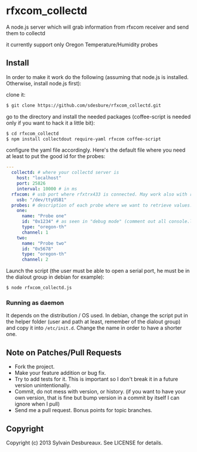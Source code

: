 rfxcom_collectd
===============

A node.js server which will grab information from rfxcom receiver and send them to collectd

it currently support only Oregon Temperature/Humidity probes

## Install

In order to make it work do the following (assuming that node.js is installed. Otherwise, install node.js first):

clone it:

```bash
$ git clone https://github.com/sdesbure/rfxcom_collectd.git
```

go to the directory and install the needed packages (coffee-script is needed only if you want to hack it a little bit):

``` bash
$ cd rfxcom_collectd
$ npm install collectdout require-yaml rfxcom coffee-script
```

configure the yaml file accordingly. Here's the default file where you need at least to put the good id for the probes:

``` yaml
---
  collectd: # where your collectd server is
    host: "localhost"
    port: 25826
    interval: 10000 # in ms
  rfxcom: # usb port where rfxtrx433 is connected. May work also with rfxlan. see https://github.com/bigkevmcd/node-rfxcom
    usb: "/dev/ttyUSB1"
  probes: # description of each probe where we want to retrieve values. Currently only Oregon Temp/Humidity probes are retrieved. Very easy to add new type. see rfxcon_collectd.coffee file and https://github.com/bigkevmcd/node-rfxcom to see how to do
    one:
      name: "Probe one"
      id: "0x1234" # as seen in "debug mode" (comment out all console.log line and add ", debug: true" in RfxCom initialization in rfxcon_collectd.coffee file
      type: "oregon-th"
      channel: 1
    two:
      name: "Probe two"
      id: "0x5678"
      type: "oregon-th"
      channel: 2
```

Launch the script (the user must be able to open a serial port, he must be in the dialout group in debian for example):

``` bash
$ node rfxcom_collectd.js
```

### Running as daemon

It depends on the distribution / OS used. In debian, change the script put in the helper folder (user and path at least, remember of the dialout group) and copy it into `/etc/init.d`. Change the name in order to have a shorter one.

## Note on Patches/Pull Requests

* Fork the project.
* Make your feature addition or bug fix.
* Try to add tests for it. This is important so I don't break it in a future version unintentionally.
* Commit, do not mess with version, or history. (if you want to have your own version, that is fine but bump version in a commit by itself I can ignore when I pull)
* Send me a pull request. Bonus points for topic branches.

## Copyright

Copyright (c) 2013 Sylvain Desbureaux. See LICENSE for details.
